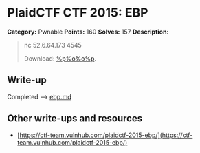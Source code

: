 # PlaidCTF CTF 2015: EBP

**Category:** Pwnable
**Points:** 160
**Solves:** 157
**Description:**

> nc 52.6.64.173 4545 
> 
> Download: [%p%o%o%p](ebp_a96f7231ab81e1b0d7fe24d660def25a.elf).
> 
> 

## Write-up

Completed --> [ebp.md](ebp.md)

## Other write-ups and resources

* [https://ctf-team.vulnhub.com/plaidctf-2015-ebp/](https://ctf-team.vulnhub.com/plaidctf-2015-ebp/)
